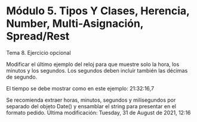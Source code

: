 # Módulo 5. Tipos Y Clases, Herencia, Number, Multi-Asignación, Spread/Rest
Tema 8. Ejercicio opcional

Modificar el último ejemplo del reloj para que muestre solo la hora, los minutos y los segundos. Los segundos deben incluir también las décimas de segundo.

El tiempo se debe mostrar como en este ejemplo: 21:32:16,7

Se recomienda extraer horas, minutos, segundos y milisegundos por separado del objeto Date() y ensamblar el string para presentar en el formato pedido.
Última modificación: Tuesday, 31 de August de 2021, 12:16

